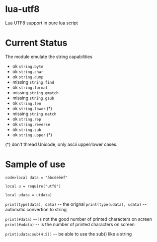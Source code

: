 lua-utf8
========

Lua UTF8 support in pure lua script

Current Status
==============

The module emulate the string capabilities

* ok      `string.byte`
* ok      `string.char`
* ok      `string.dump`
* missing `string.find`
* ok      `string.format`
* missing `string.gmatch`
* missing `string.gsub`
* ok      `string.len`
* ok      `string.lower` (*)
* missing `string.match`
* ok      `string.rep`
* ok      `string.reverse`
* ok      `string.sub`
* ok      `string.upper` (*)

(*) don't thread Unicode, only ascii upper/lower cases.


Sample of use
=============

`code>local data = "àbcdéêèf"`

`local u = require("utf8")`

`local udata = u(data)`

`print(type(data), data)`   -- the orignal
`print(type(udata), udata)` -- automatic convertion to string

`print(#data)`  -- is not the good number of printed characters on screen
`print(#udata)` -- is the number of printed characters on screen

`print(udata:sub(4,5))` -- be able to use the sub() like a string

